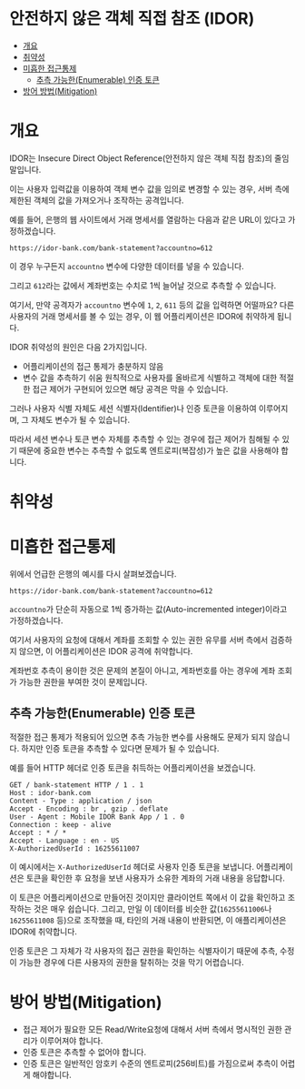# 안전하지 않은 객체 직접 참조 (IDOR)

- [개요]()
- [취약성]()
- [미흡한 접근통제]()
  - [추측 가능한(Enumerable) 인증 토큰]()
- [방어 방법(Mitigation)]()

# 개요
IDOR는 Insecure Direct Object Reference(안전하지 않은 객체 직접 참조)의 줄임말입니다.

이는 사용자 입력값을 이용하여 객체 변수 값을 임의로 변경할 수 있는 경우, 서버 측에 제한된 객체의 값을 가져오거나 조작하는 공격입니다.

예를 들어, 은행의 웹 사이트에서 거래 명세서를 열람하는 다음과 같은 URL이 있다고 가정하겠습니다.
```
https://idor-bank.com/bank-statement?accountno=612
```
이 경우 누구든지 `accountno` 변수에 다양한 데이터를 넣을 수 있습니다.

그리고 `612`라는 값에서 계좌번호는 수치로 1씩 늘어날 것으로 추측할 수 있습니다.

여기서, 만약 공격자가 `accountno` 변수에 `1`, `2`, `611` 등의 값을 입력하면 어떨까요? 다른 사용자의 거래 명세서를 볼 수 있는 경우, 이 웹 어플리케이션은 IDOR에 취약하게 됩니다.

IDOR 취약성의 원인은 다음 2가지입니다.
- 어플리케이션의 접근 통제가 충분하지 않음
- 변수 값을 추측하기 쉬움
원칙적으로 사용자를 올바르게 식별하고 객체에 대한 적절한 접근 제어가 구현되어 있으면 해당 공격은 막을 수 있습니다.

그러나 사용자 식별 자체도 세션 식별자(Identifier)나 인증 토큰을 이용하여 이루어지며, 그 자체도 변수가 될 수 있습니다.

따라서 세션 변수나 토큰 변수 자체를 추측할 수 있는 경우에 접근 제어가 침해될 수 있기 때문에 중요한 변수는 추측할 수 없도록 엔트로피(복잡성)가 높은 값을 사용해야 합니다.

# 취약성
# 미흡한 접근통제
위에서 언급한 은행의 예시를 다시 살펴보겠습니다.
```
https://idor-bank.com/bank-statement?accountno=612
```
`accountno`가 단순히 자동으로 1씩 증가하는 값(Auto-incremented integer)이라고 가정하겠습니다.

여기서 사용자의 요청에 대해서 계좌를 조회할 수 있는 권한 유무를 서버 측에서 검증하지 않으면, 이 어플리케이션은 IDOR 공격에 취약합니다.

계좌번호 추측이 용이한 것은 문제의 본질이 아니고, 계좌번호를 아는 경우에 계좌 조회가 가능한 권한을 부여한 것이 문제입니다.

## 추측 가능한(Enumerable) 인증 토큰
적절한 접근 통제가 적용되어 있으면 추측 가능한 변수를 사용해도 문제가 되지 않습니다. 하지만 인증 토큰을 추측할 수 있다면 문제가 될 수 있습니다.

예를 들어 HTTP 헤더로 인증 토큰을 취득하는 어플리케이션을 보겠습니다.

```
GET / bank-statement HTTP / 1 . 1
Host : idor-bank.com
Content - Type : application / json
Accept - Encoding : br , gzip . deflate
User - Agent : Mobile IDOR Bank App / 1 . 0
Connection : keep - alive
Accept : * / *
Accept - Language : en - US
X-AuthorizedUserId : 16255611007
```

이 예시에서는 `X-AuthorizedUserId` 헤더로 사용자 인증 토큰을 보냅니다. 어플리케이션은 토큰을 확인한 후 요청을 보낸 사용자가 소유한 계좌의 거래 내용을 응답합니다.

이 토큰은 어플리케이션으로 만들어진 것이지만 클라이언트 쪽에서 이 값을 확인하고 조작하는 것은 매우 쉽습니다. 그리고, 만일 이 데이터를 비슷한 값(`16255611006`나 `16255611008` 등)으로 조작했을 때, 타인의 거래 내용이 반환되면, 이 애플리케이션은 IDOR에 취약합니다.

인증 토큰은 그 자체가 각 사용자의 접근 권한을 확인하는 식별자이기 때문에 추측, 수정이 가능한 경우에 다른 사용자의 권한을 탈취하는 것을 막기 어렵습니다.

# 방어 방법(Mitigation)
- 접근 제어가 필요한 모든 Read/Write요청에 대해서 서버 측에서 명시적인 권한 관리가 이루어져야 합니다.
- 인증 토큰은 추측할 수 없어야 합니다.
- 인증 토큰은 일반적인 암호키 수준의 엔트로피(256비트)를 가짐으로써 추측이 어렵게 해야합니다.